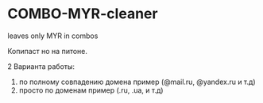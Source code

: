 # COMBO-MYR-cleaner
leaves only MYR in combos

Копипаст но на питоне.

2 Варианта работы:
1) по полному совпадению домена пример (@mail.ru, @yandex.ru и т.д)
2) просто по доменам пример (.ru, .ua, и т.д)
